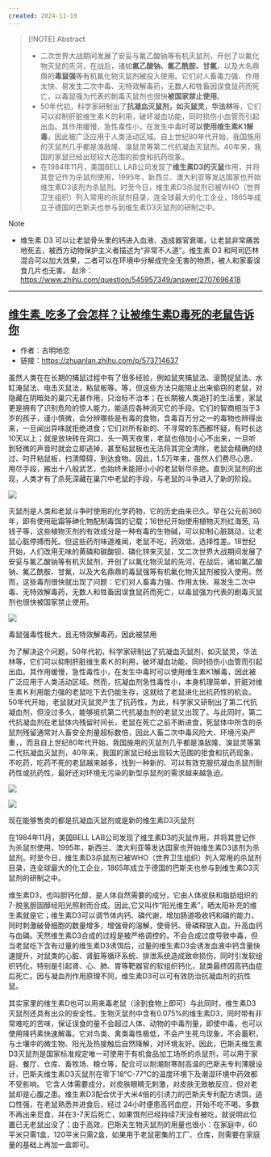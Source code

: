```yaml
---
created: 2024-11-19
---
```


>[!NOTE] Abstract
>- 二次世界大战期间发展了安妥与氟乙酸钠等有机灭鼠剂，开创了以氟化物灭鼠的先河，在战后，诸如**氟乙酸钠、氟乙酰胺、甘氟**，以及大名鼎鼎的**毒鼠强**等有机氟化物灭鼠剂被投入使用。它们对人畜毒力强、作用太快、易发生二次中毒、无特效解毒药，无数人和牲畜因误食鼠药而死亡，以毒鼠强为代表的剧毒灭鼠剂也很快**被国家禁止使用**。
>- 50年代初，科学家研制出了**抗凝血灭鼠剂，如灭鼠灵，华法林**等，它们可以抑制肝脏维生素Ｋ的利用，破坏凝血功能，同时损伤小血管而引起出血。其作用缓慢，急性毒性小，在发生中毒时**可以使用维生素K1解毒**，因此被广泛应用于人类活动区域。自上世纪80年代开始，我国施用的灭鼠剂几乎都是溴敌隆、溴鼠灵等第二代抗凝血灭鼠剂。40年来，我国的家鼠已经出现较大范围的拒食和抗药现象。
>- 在1984年11月，美国BELL LAB公司发现了**维生素D3的灭鼠**作用，并将其登记作为杀鼠剂使用，1995年，新西兰、澳大利亚等发达国家也开始维生素D3该剂为杀鼠剂。时至今日，维生素D3杀鼠剂已被WHO（世界卫生组织）列入常用的杀鼠剂目录，连全球最大的化工企业，1865年成立于德国的巴斯夫也参与到维生素D3灭鼠剂的研制之中。

>[!Note]
>- 维生素 D3 可以让老鼠骨头里的钙进入血液、造成器官衰竭，让老鼠非常痛苦地死去，被西方动物保护主义者描述为“非常不人道”。维生素 D3 和阿司匹林混合可以加大效果，二者可以在环境中分解成完全无害的物质，被人和家畜误食几片也无害。
>赵泠： https://www.zhihu.com/question/545957349/answer/2707696418


****

## [维生素_吃多了会怎样？让被维生素D毒死的老鼠告诉你](https://zhuanlan.zhihu.com/p/573714637)
- 作者：古明地恋  
- 链接：https://zhuanlan.zhihu.com/p/573714637
  
虽然人类在在长期的捕鼠过程中有了很多经验，例如鼠夹捕鼠法、滾筒捉鼠法、水缸淹鼠法、电击灭鼠法，粘鼠板等。等，但这些方法只能阻止出来偷窃的老鼠，对隐藏在阴暗处的巢穴无甚作用，只治标不治本；在长期被人类追打的生活里，家鼠更是拥有了识别危险的惊人能力，能适应各种消灭它的手段。它们的智商相当于3岁的孩子，谨小慎微，会分辨哪些是有毒的食物，含毒百万分之一的毒物也辨得出来，一旦闻出异味就拒绝进食；它们对所有新的、不寻常的东西都怀疑，有时长达10天以上；就是放块砖在洞口，头一两天夜里，老鼠也倍加小心不出来，一旦听到轻微的声音时就会立即逃掉，甚至粘鼠板也无法将其完全清除，老鼠会精确的绕过、叼开粘鼠板，扫清障碍，到达食物。因此，1.5万年来，虽然人们费尽心思、用尽手段，搬出十八般武艺，也始终未能把小小的老鼠斩尽杀绝。直到灭鼠剂的出现，人类才有了杀死深藏在巢穴中老鼠的手段，与老鼠的斗争进入了新的阶段。

![](https://pic3.zhimg.com/v2-8364c1cb571bba56cace4d8dfeb69e18_1440w.jpg)

灭鼠剂是人类和老鼠斗争时使用的化学药物，它的历史由来已久。早在公元前360年，即有使用砒霜等砷化物配制毒饵的记载；16世纪开始使用植物灭剂红海葱, 马钱子等，这些植物灭剂的有效成分是一种有毒的生物碱，可以抑制心脏跳动，让老鼠心脏停搏而死。但这些药剂味道难闻，老鼠不吃，药效低，选择性差。18世纪开始，人们改用无味的黄磷和碳酸钡、磷化锌来灭鼠，又二次世界大战期间发展了安妥与氟乙酸钠等有机灭鼠剂，开创了以氟化物灭鼠的先河，在战后，诸如氟乙酸钠、氟乙酰胺、甘氟，以及大名鼎鼎的毒鼠强等有机氟化物灭鼠剂被投入使用。然而，这些毒剂很快就出现了问题：它们对人畜毒力强、作用太快、易发生二次中毒、无特效解毒药，无数人和牲畜因误食鼠药而死亡，以毒鼠强为代表的剧毒灭鼠剂也很快被国家禁止使用。

![](https://pic1.zhimg.com/v2-c634e2b9f9894402bacc09b2162992f4_1440w.jpg)

毒鼠强毒性极大，且无特效解毒药，因此被禁用

为了解决这个问题，50年代初，科学家研制出了抗凝血灭鼠剂，如灭鼠灵，华法林等，它们可以抑制肝脏维生素Ｋ的利用，破坏凝血功能，同时损伤小血管而引起出血。其作用缓慢，急性毒性小，在发生中毒时可以使用维生素K1解毒，因此被广泛应用于人类活动区域。然而，抗凝血剂急性毒性小，本身机理简单，肝脏对维生素Ｋ利用能力强的老鼠吃下去仍能生存，这就给了老鼠进化出抗药性的机会。50年代开始，老鼠就对灭鼠灵产生了抗药性，为此，科学家又研制出了第二代抗凝血剂，但没过多久，能够抵抗第二代抗凝血剂的老鼠又出现了。与此同时，第二代抗凝血剂在老鼠体内残留时间长，老鼠在死亡之前不断进食，死鼠体中所含的杀鼠剂残留通常对人畜安全剂量超标数倍，因此人畜二次中毒风险大、环境污染严重，，而且自上世纪80年代开始，我国施用的灭鼠剂几乎都是溴敌隆、溴鼠灵等第二代抗凝血灭鼠剂，40年来，我国的家鼠已经出现较大范围的拒食和抗药现象，不吃药，吃药不死的老鼠越来越多，找到一种新的、可以有效克服抗凝血杀鼠剂耐药性或抗药性，最好还对环境无污染的新型杀鼠剂的需求越来越急迫。

![](https://pic4.zhimg.com/v2-dc33e2731aa28bc1865c75677d37be61_1440w.jpg)

![](https://pic2.zhimg.com/v2-1c3f4f359f841349a15b3c8c33efe49d_1440w.jpg)

现在能够售卖的都是抗凝血灭鼠剂或是新的维生素D3灭鼠剂

在1984年11月，美国BELL LAB公司发现了维生素D3的灭鼠作用，并将其登记作为杀鼠剂使用，1995年，新西兰、澳大利亚等发达国家也开始维生素D3该剂为杀鼠剂。时至今日，维生素D3杀鼠剂已被WHO（世界卫生组织）列入常用的杀鼠剂目录，连全球最大的化工企业，1865年成立于德国的巴斯夫也参与到维生素D3灭鼠剂的研制之中。

维生素D3，也叫胆钙化醇，是人体自然需要的成分，它由人体皮肤和脂肪组织的7-脱氢胆固醇经阳光照射而合成。因此,它又叫作“阳光维生素”，晒太阳补充的维生素就是它；维生素D3可以调节体内钙、磷代谢，增加肠道吸收钙和磷的能力，同时刺激破骨细胞的数量增多，增强骨的溶解，使骨钙、骨磷释放入血，升高血钙与血磷。天然维生素D3合成的过程是被严格调控的，不会合成过度导致中毒，但当老鼠吃下含有过量的维生素D3诱饵后，过量的维生素D3会诱发血液中钙含量快速提升，对鼠类的心脏、肾脏等循环系统、排泄系统造成致命损伤，同时引发软组织钙化，特别是引起肾、心、肺、胃等靶器官的软组织钙化，鼠类最终因高钙血症后死亡。因与凝血剂作用原理不同，维生素D3可以可有效防治抗凝血剂的抗性鼠。

其实家里的维生素D也可以用来毒老鼠（涂到食物上即可）与此同时，维生素D3灭鼠剂还具有出众的安全性。生物灭鼠剂中含有0.075%的维生素D3，同时带有非常难吃的苦味，保证误食的量不会超过人体、动物的中毒剂量，即使中毒，也可以使用降钙素快速解毒。它对鸟类、禽类毒性极低，不会产生死鸟现象，不会蓄积，与土壤中的微生物、阳光及热接触后自然降解，对环境友好。因此，巴斯夫维生素D3灭鼠剂是国家标准规定唯一可使用于有机食品加工场所的杀鼠剂，可以用于家庭、餐厅、仓库、畜牧场、粮仓等，配合可以耐潮耐寒耐高温的巴斯夫专利薄膜设计，巴斯夫维生素D3灭鼠剂在零下18℃-77℃的温度环境下及潮湿环境中药效都不受影响。 它含人体需要成分，对皮肤眼睛无刺激，对皮肤无致敏反应，但对老鼠却是心腹之患。维生素D3配合优于大米4倍的引诱力的巴斯夫专利配方诱饵，适口性强，在老鼠熟悉并进食后，经过 24小时便患高钙血症，开始不吃不喝，多数不再出来觅食，并在3-7天后死亡，如果饵剂已经持续7天没有被吃，就说明此位置已无老鼠出没了；由于高效，巴斯夫生物灭鼠剂的用量也很小：在家庭中，60平米只需1盒，120平米只需2盒，如果用于老鼠密集的工厂、仓库，则需要在家庭量的基础上再加一盒即可。
